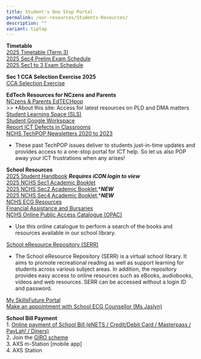 ```yaml
---
title: Student's One Stop Portal
permalink: /our-resources/Students-Resources/
description: ""
variant: tiptap
---
```

<p><strong>Timetable</strong>
<br><a href="https://drive.google.com/drive/folders/1vIvigNMO8hmvYraSZ30nDhHglCE3J6uq?usp=drive_link" rel="noopener nofollow" target="_blank">2025 Timetable (Term 3)</a> 
<br><a href="https://drive.google.com/file/d/1L7VGRuB-AtTVhZ0dJk723QBMyVAOpSQV/view?usp=drive_link" rel="noopener nofollow" target="_blank">2025 Sec4 Prelim Exam Schedule</a>
<br><a href="https://drive.google.com/drive/folders/1TixK8yxamTCox4ibVuaixktYxgTX3SVu?usp=drive_link" rel="noopener nofollow" target="_blank">2025 Sec1 to 3 Exam Schedule</a>
</p>
<p><strong>Sec 1 CCA Selection Exercise 2025</strong>
<br><a href="https://drive.google.com/file/d/1wsabw8x52MpfHOyOdR1YlsdcDYeSuTYi/view?usp=drive_link" rel="noopener noreferrer nofollow" target="_blank">CCA Selection Exercise</a> 
<br>
</p>
<p><strong>EdTech Resources for NCzens and Parents</strong> 
<br><a href="https://sites.google.com/moe.edu.sg/nchs-edtechpop/home" rel="noopener noreferrer nofollow" target="_blank">NCzens &amp; Parents EdTECHpop</a> 
<br>&gt;&gt; *About this site: Access for latest resources on PLD and DMA
matters
<br><a href="https://vle.learning.moe.edu.sg/login" rel="noopener noreferrer nofollow" target="_blank">Student Learning Space (SLS)</a> 
<br><a href="https://workspace.google.com/dashboard" rel="noopener noreferrer nofollow" target="_blank">Student Google Workspace</a> 
<br><a href="https://go.gov.sg/nchscccstu" rel="noopener noreferrer nofollow" target="_blank">Report ICT Defects in Classrooms</a> 
<br><a href="https://www.google.com/url?q=https%3A%2F%2Fsites.google.com%2Fmoe.edu.sg%2Fnchs-create-curate-connect%2Ftechpop&amp;sa=D&amp;sntz=1&amp;usg=AOvVaw2Obot5AyPr9eJW12G_XD7s" rel="noopener noreferrer nofollow" target="_blank">NCHS TechPOP Newsletters 2020 to 2023</a>
</p>
<ul data-tight="true" class="tight">
<li>
<p>These past TechPOP issues deliver to students just-in-time updates and
provides access to a one-stop portal for ICT help. So let us also POP away
your ICT frustrations when any arises!</p>
</li>
</ul>
<p><strong>School Resources</strong> 
<br><a href="https://drive.google.com/file/d/1O_ODqEQJg6yjqQAsKXAr-rPc0MXETMJT/view?usp=drive_link" rel="noopener noreferrer nofollow" target="_blank">2025 Student Handbook</a>  <strong><em>Requires iCON login to view</em></strong> 
<br><a href="https://drive.google.com/file/d/1VSOYTAQJ7LnXa1kR3DUre5PgKKb4Q00o/view?usp=drive_link" rel="noopener noreferrer nofollow" target="_blank">2025 NCHS Sec1 Academic Booklet</a>
<br><a href="https://drive.google.com/file/d/1hxothm7CD4oi7ooJntuBo9iqs2vTeEnd/view?usp=drive_link" rel="noopener nofollow" target="_blank">2025 NCHS Sec2 Academic Booklet </a>*<strong><em>NEW</em></strong>
<br><a href="https://drive.google.com/file/d/1_E84LBzkl3HrBfdM46yzi3JQcPGbfd0r/view?usp=drive_link" rel="noopener nofollow" target="_blank">2025 NCHS Sec4 Academic Booklet </a>*<strong><em>NEW</em></strong>
<br><a href="https://go.gov.sg/nchsecg25" rel="noopener nofollow" target="_blank">NCHS ECG Resources</a>
<br><a href="https://www.nanchiauhigh.moe.edu.sg/Financial-Assistance-and-Bursaries/" rel="noopener noreferrer nofollow" target="_blank">Financial Assistance and Bursaries</a> 
<br><a href="https://www.google.com/url?q=https%3A%2F%2Fschoolibrary.moe.edu.sg%2Fnanchiauhigh%2Fcgi-bin%2Fspydus.exe%2FMSGTRN%2FWPAC%2FHOME&amp;sa=D&amp;sntz=1&amp;usg=AOvVaw0rI74OclwQ5RVSxfT5t-xL" rel="noopener noreferrer nofollow" target="_blank">NCHS Online Public Access Catalogue (OPAC)</a>
</p>
<ul data-tight="true" class="tight">
<li>
<p>Use this online catalogue to perform a search of the books and resources
available in our school library.</p>
</li>
</ul>
<p><a href="https://www.google.com/url?q=https%3A%2F%2Fschoolibrary.moe.edu.sg%2Feresourcessec%2Fcgi-bin%2Fspydus.exe%2FMSGTRN%2FWPAC%2FHOME&amp;sa=D&amp;sntz=1&amp;usg=AOvVaw0ymmJ06Cj8ZjuhPM4cilk1" rel="noopener noreferrer nofollow" target="_blank">School eResource Repository (SERR)</a>
</p>
<ul data-tight="true" class="tight">
<li>
<p>The School eResource Repository (SERR) is a virtual school library. It
aims to promote recreational reading as well as support learning for students
across various subject areas. In addition, the repository provides easy
access to online resources such as eBooks, audiobooks, videos and web resources.
SERR can be accessed without a login ID and password.</p>
</li>
</ul>
<p><a href="https://www.google.com/url?q=https%3A%2F%2Fwww.myskillsfuture.gov.sg%2Fcontent%2Fstudent%2Fen%2Fsecondary.html&amp;sa=D&amp;sntz=1&amp;usg=AOvVaw0WuL8c2C26ICwnoaEUyV39" rel="noopener noreferrer nofollow" target="_blank">My SkillsFuture Portal</a> 
<br><a href="http://go.gov.sg/nchs" rel="noopener noreferrer nofollow" target="_blank">Make an appointment with School ECG Counsellor (Ms Jaslyn)</a>
</p>
<p><strong>School Bill Payment</strong> 
<br>1. <a href="https://e-station.axs.com.sg/AXSOnline/external_apps/landing_page.php?bn=4ac28577e0795b27e2e52d9da0d1cc6444b109cee884cd66f9662a6e4e31d7c86e6d6da7d5662e1eadbcb2b3f811582e" rel="noopener noreferrer nofollow" target="_blank">Online payment of&nbsp;School Bill (eNETS / Credit/Debit Card / Masterpass / PayLah! / Diners)</a>&nbsp;
<br>2. Join the&nbsp;<a href="https://www.moe.gov.sg/financial-matters/fees/egiro" rel="noopener noreferrer nofollow" target="_blank">GIRO scheme</a> 
<br>3. AXS m-Station [mobile app]&nbsp;
<br>4. AXS Station&nbsp;</p>